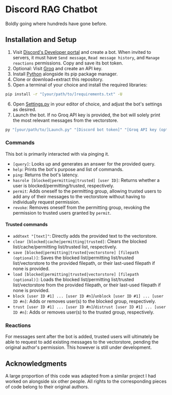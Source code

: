 # Discord RAG Chatbot

Boldly going where hundreds have gone before.

## Installation and Setup
1. Visit [Discord's Developer portal](https://discord.com/developers/applications) and create a bot. When invited to servers, it must have `Send message`, `Read message history`, and `Manage reactions` permissions. Copy and save its bot token.
2. Optional: Visit [Groq](https://console.groq.com/keys) and create an API key.
3. Install [Python](https://www.python.org/downloads) alongside its pip package manager.
4. Clone or download+extract this repository.
5. Open a terminal of your choice and install the required libraries:
```bash
pip install -r "[your/path/to/]requirements.txt" -U
```
6. Open [Settings.py](Settings.py) in your editor of choice, and adjust the bot's settings as desired.
7. Launch the bot. If no Groq API key is provided, the bot will solely print the most relevant messages from the vectorstore.
```bash
py "[your/path/to/]Launch.py" "[Discord bot token]" "[Groq API key (optional)]"
```

### Commands
This bot is primarily interacted with via pinging it.
- `[query]`: Looks up and generates an answer for the provided query.
- `help`: Prints the bot's purpose and list of commands.
- `ping`: Returns the bot's latency.
- `hasrole [blocked|permitting|trusted] [user ID]`: Returns whether a user is blocked/permitting/trusted, respectively.
- `permit`: Adds oneself to the permitting group, allowing trusted users to add any of their messages to the vectorstore without having to individually request permission.
- `revoke`: Removes oneself from the permitting group, revoking the permission to trusted users granted by `permit`. 
#### Trusted commands
- `addtext "[text]"`: Directly adds the provided text to the vectorstore.<!-- To avoid mistakes with forgetting quotation marks, the text must be 2+ words. Quotation marks embedded in texts must be "escaped" by adding a backslash directly in front of them.-->
- `clear [blocked|cache|permitting|trusted]`: Clears the blocked list/cache/permitting list/trusted list, respectively.
- `save [blocked|permitting|trusted|vectorstore] [filepath (optional)]`: Saves the blocked list/permitting list/trusted list/vectorstore to the provided filepath, or their last-used filepath if none is provided.
- `load [blocked|permitting|trusted|vectorstore] [filepath (optional)]`: Loads the blocked list/permitting list/trusted list/vectorstore from the provided filepath, or their last-used filepath if none is provided.
- `block [user ID #1] ... [user ID #n]`/`unblock [user ID #1] ... [user ID #n]`: Adds or removes user(s) to the blocked group, respectively.
- `trust [user ID #1] ... [user ID #n]`/`distrust [user ID #1] ... [user ID #n]`: Adds or removes user(s) to the trusted group, respectively.

### Reactions
For messages sent after the bot is added, trusted users will ultimately be able to request to add existing messages to the vectorstore, pending the original author's permission. This however is still under development.

## Acknowledgments
A large proportion of this code was adapted from a similar project I had worked on alongside six other people. All rights to the corresponding pieces of code belong to their original authors.